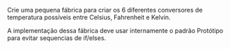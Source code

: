 Crie uma pequena fábrica para criar os 6 diferentes conversores de temperatura possíveis entre Celsius, Fahrenheit e Kelvin.

A implementação dessa fábrica deve usar internamente o padrão Protótipo para evitar sequencias de if/elses.
